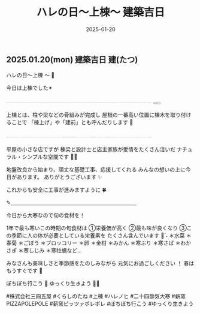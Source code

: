 ﻿---
title: 'ハレの日〜上棟〜 建築吉日'
date: '2025-01-20'
image: '/images/上棟.png'
description: 'ハレの日〜上棟 〜 🌿...詳細を表示'
lang: 'ja'
tags: ['建設・工事', '文化・イベント']
---

## 2025.01.20(mon) 建築吉日 建(たつ)

ハレの日〜上棟 〜 🌿

今日は上棟でした✴︎

𓐄𓐄𓐄𓐄𓐄𓐄𓐄𓐄𓐄𓐄𓐄𓐄𓐄𓐄𓐄𓐄𓐄𓐄𓐄𓐄𓐄𓐄𓐄𓐄𓐄𓐄𓐄𓐄𓐄𓐄𓐄𓐄𓐄𓐄𓐄𓐄𓐄𓐄𓐄𓐄𓐄𓐄𓐄𓐄𓐄𓐄𓐄𓐄𓐄𓐄𓐄𓐄𓐄𓐄 𓈄

上棟とは、柱や梁などの骨組みが完成し
屋根の一番高い位置に棟木を取り付けることで
「棟上げ」や「建前」とも呼んだりします 🧐

𓐄𓐄𓐄𓐄𓐄𓐄𓐄𓐄𓐄𓐄𓐄𓐄𓐄𓐄𓐄𓐄𓐄𓐄𓐄𓐄𓐄𓐄𓐄𓐄𓐄𓐄𓐄𓐄𓐄𓐄𓐄𓐄𓐄𓐄𓐄𓐄𓐄𓐄𓐄𓐄𓐄𓐄𓐄𓐄𓐄𓐄𓐄𓐄𓐄𓐄𓐄𓐄𓐄𓐄

平屋の小さな店ですが
棟梁と設計士と店主家族が愛情をたくさん注いだ
ナチュラル・シンプルな空間です 🌳🤍

地盤改良から始まり、頑丈な基礎工事、応援してくれる
みんなの想いの上に今日があります。
ありがとうございます ✨

これからも安全に工事が進みますように 🍀

✎︎＿＿＿＿＿＿＿＿＿＿＿＿＿＿＿＿＿＿＿＿＿＿＿＿

今日から大寒なので旬の食材を！

1年で最も寒いこの時期の旬食材は
①栄養価が高く
②最も味が良くなり
③この季節に人の体が必要としている栄養素を
たくさん含んでいます 🥢ˊ˗
＊水菜 ＊春菊 ＊ごぼう ＊ブロッコリー ＊卵
＊金柑 ＊みかん ＊寒ぶり ＊寒さば ＊わかさぎ
＊寒しじみ ＊寒牡蠣など…

みなさんも美味しさと季節感をたのしみながら
元気にお過ごしください ！ 春はもうすぐです 🌸

ぼちぼち行こう 👣
ゆっくり生きよう 🏡➿

#株式会社三四五屋 #くらしのたね #上棟 #ハレノヒ #二十四節気大寒 #薪窯PIZZAPOLEPOLE #薪窯ピッツァポレポレ #ぼちぼち行こう #ゆっくり生きよう
